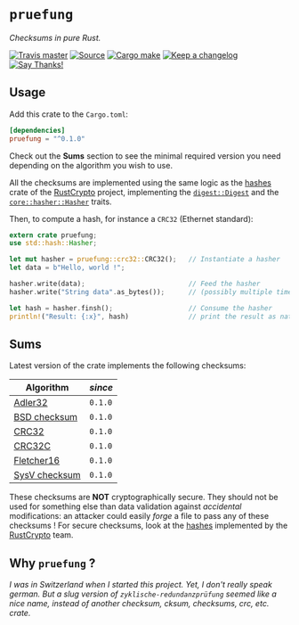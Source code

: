 # `pruefung`

*Checksums in pure Rust.*

[![Travis master](https://img.shields.io/travis/althonos/pruefung/master.svg?maxAge=600&style=flat-square)](https://travis-ci.org/althonos/pruefung/branches)
[![Source](https://img.shields.io/badge/source-GitHub-303030.svg?maxAge=86400&style=flat-square)](https://github.com/althonos/pruefung)
[![Cargo make](https://img.shields.io/badge/built%20with-cargo--make-yellow.svg?maxAge=86400&style=flat-square)](https://sagiegurari.github.io/cargo-make)
[![Keep a changelog](https://img.shields.io/badge/keep%20a-changelog-8A0707.svg?maxAge=86400&style=flat-square)](http://keepachangelog.com/)
[![Say Thanks!](https://img.shields.io/badge/say-thanks!-1EAEDB.svg?maxAge=86400&style=flat-square)](https://saythanks.io/to/althonos)


## Usage

Add this crate to the `Cargo.toml`:

```toml
[dependencies]
pruefung = "^0.1.0"
```

Check out the **Sums** section to see the minimal required version you need
depending on the algorithm you wish to use.

All the checksums are implemented using the same logic as the [hashes] crate of
the [RustCrypto] project, implementing the [`digest::Digest`] and the
[`core::hasher::Hasher`] traits.

Then, to compute a hash, for instance a `CRC32` (Ethernet standard):

```rust
extern crate pruefung;
use std::hash::Hasher;

let mut hasher = pruefung::crc32::CRC32();   // Instantiate a hasher
let data = b"Hello, world !";

hasher.write(data);                          // Feed the hasher
hasher.write("String data".as_bytes());      // (possibly multiple times)

let hash = hasher.finsh();                   // Consume the hasher
println!("Result: {:x}", hash)               // print the result as native hex
```


## Sums

Latest version of the crate implements the following checksums:

Algorithm                                                         | *since*
----------------------------------------------------------------- | -------
[Adler32](https://en.wikipedia.org/wiki/Adler-32)                 | `0.1.0`
[BSD checksum](https://en.wikipedia.org/wiki/BSD_checksum)        | `0.1.0`
[CRC32](https://en.wikipedia.org/wiki/Cyclic_redundancy_check)    | `0.1.0`
[CRC32C](https://en.wikipedia.org/wiki/Cyclic_redundancy_check)   | `0.1.0`
[Fletcher16](https://en.wikipedia.org/wiki/Fletcher%27s_checksum) | `0.1.0`
[SysV checksum](https://en.wikipedia.org/wiki/SYSV_checksum)      | `0.1.0`

These checksums are **NOT** cryptographically secure. They should not be used
for something else than data validation against *accidental* modifications:
an attacker could easily *forge* a file to pass any of these checksums ! For
secure checksums, look at the [hashes] implemented by the [RustCrypto] team.


## Why `pruefung` ?

*I was in Switzerland when I started this project. Yet, I don't really speak
german. But a slug version of `zyklische-redundanzprüfung` seemed like a nice
name, instead of another checksum, cksum, checksums, crc, etc. crate.*


[hashes]: https://github.com/RustCrypto/hashes
[RustCrypto]: https://github.com/RustCrypto
[`digest::Digest`]: https://docs.rs/digest/0.6.1/digest/trait.Digest.html
[`core::hasher::Hasher`]: https://doc.rust-lang.org/core/hash/trait.Hasher.html
